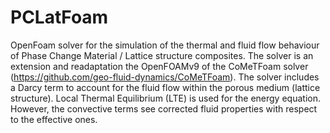 # PCLatFoam
OpenFoam solver for the simulation of the thermal and fluid flow behaviour of Phase Change Material / Lattice structure composites. The solver is an extension and readaptation the OpenFOAMv9 of the CoMeTFoam solver (https://github.com/geo-fluid-dynamics/CoMeTFoam).
The solver includes a Darcy term to account for the fluid flow within the porous medium (lattice structure). Local Thermal Equilibrium (LTE) is used for the energy equation. However, the convective terms see corrected fluid properties with respect to the effective ones.
